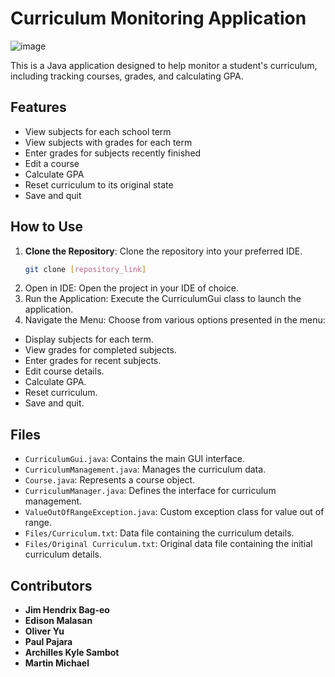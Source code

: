 # Curriculum Monitoring Application

![image](https://github.com/Hendrizzzz/Computer-Programming-2-Finals-Project-1-Curriculum-Monitoring/assets/139997209/debfa911-3467-4547-9f8e-8ab63a7e0aa8) 


This is a Java application designed to help monitor a student's curriculum, including tracking courses, grades, and calculating GPA.

## Features

- View subjects for each school term
- View subjects with grades for each term
- Enter grades for subjects recently finished
- Edit a course
- Calculate GPA
- Reset curriculum to its original state
- Save and quit


## How to Use

1. **Clone the Repository**: Clone the repository into your preferred IDE.
   ```bash
   git clone [repository_link]
2. Open in IDE: Open the project in your IDE of choice.
3. Run the Application: Execute the CurriculumGui class to launch the application.
4. Navigate the Menu: Choose from various options presented in the menu:
- Display subjects for each term.
- View grades for completed subjects.
- Enter grades for recent subjects.
- Edit course details.
- Calculate GPA.
- Reset curriculum.
- Save and quit.

## Files

- `CurriculumGui.java`: Contains the main GUI interface.
- `CurriculumManagement.java`: Manages the curriculum data.
- `Course.java`: Represents a course object.
- `CurriculumManager.java`: Defines the interface for curriculum management.
- `ValueOutOfRangeException.java`: Custom exception class for value out of range.
- `Files/Curriculum.txt`: Data file containing the curriculum details.
- `Files/Original Curriculum.txt`: Original data file containing the initial curriculum details.


## Contributors
- **Jim Hendrix Bag-eo**
- **Edison Malasan**
- **Oliver Yu**
- **Paul Pajara**
- **Archilles Kyle Sambot**
- **Martin Michael**

